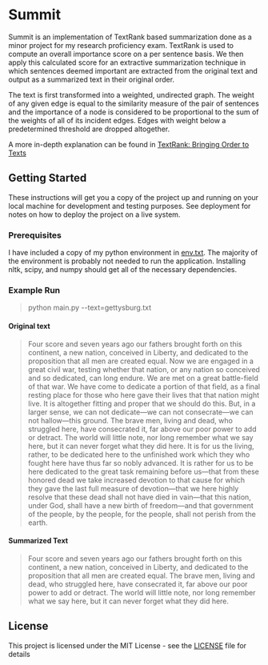 # Summit

Summit is an implementation of TextRank based summarization done as a minor project for my research proficiency exam. TextRank is used to compute an overall importance score on a per sentence basis. We then apply this calculated score for an extractive summarization technique in which sentences deemed important are extracted from the original text and output as a summarized text in their original order.

The text is first transformed into a weighted, undirected graph. The weight of any given edge is equal to the similarity measure of the pair of sentences and the importance of a node is considered to be proportional to the sum of the weights of all of its incident edges. Edges with weight below a predetermined threshold are dropped altogether.

A more in-depth explanation can be found in [TextRank: Bringing Order to Texts](https://web.eecs.umich.edu/~mihalcea/papers/mihalcea.emnlp04.pdf)

## Getting Started

These instructions will get you a copy of the project up and running on your local machine for development and testing purposes. See deployment for notes on how to deploy the project on a live system.

### Prerequisites

I have included a copy of my python environment in [env.txt](env.txt). The majority of the environment is probably not needed to run the application. Installing nltk, scipy, and numpy should get all of the necessary dependencies.

### Example Run

>python main.py --text=gettysburg.txt

#### Original text
>Four score and seven years ago our fathers brought forth on this continent, a new nation, conceived in Liberty, and dedicated to the proposition that all men are created equal.
>Now we are engaged in a great civil war, testing whether that nation, or any nation so conceived and so dedicated, can long endure. We are met on a great battle-field of that war. We have come to dedicate a portion of that field, as a final resting place for those who here gave their lives that that nation might live. It is altogether fitting and proper that we should do this.
>But, in a larger sense, we can not dedicate—we can not consecrate—we can not hallow—this ground. The brave men, living and dead, who struggled here, have consecrated it, far above our poor power to add or detract. The world will little note, nor long remember what we say here, but it can never forget what they did here. It is for us the living, rather, to be dedicated here to the unfinished work which they who fought here have thus far so nobly advanced. It is rather for us to be here dedicated to the great task remaining before us—that from these honored dead we take increased devotion to that cause for which they gave the last full measure of devotion—that we here highly resolve that these dead shall not have died in vain—that this nation, under God, shall have a new birth of freedom—and that government of the people, by the people, for the people, shall not perish from the earth.

#### Summarized Text
> Four score and seven years ago our fathers brought forth on this continent, a new nation, conceived in Liberty, and dedicated to the proposition that all men are created equal. The brave men, living and dead, who struggled here, have consecrated it, far above our poor power to add or detract. The world will little note, nor long remember what we say here, but it can never forget what they did here.

## License

This project is licensed under the MIT License - see the [LICENSE](LICENSE) file for details
